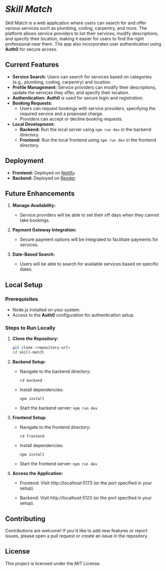 # ***Skill Match***

Skill Match is a web application where users can search for and offer various services such as plumbing, coding, carpentry, and more. The platform allows service providers to list their services, modify descriptions, and specify their location, making it easier for users to find the right professional near them. The app also incorporates user authentication using **Auth0** for secure access.

## **Current Features**

- **Service Search:** Users can search for services based on categories (e.g., plumbing, coding, carpentry) and location.
- **Profile Management:** Service providers can modify their descriptions, update the services they offer, and specify their location.
- **Authentication:** **Auth0** is used for secure login and registration.
- **Booking Requests:**
   - Users can request bookings with service providers, specifying the required service and a proposed charge.
   - Providers can accept or decline booking requests.
- **Local Development:**
  - **Backend:** Run the local server using `npm run dev` in the backend directory.
  - **Frontend:** Run the local frontend using `npm run dev` in the frontend directory.

## **Deployment**

- **Frontend:** Deployed on [Netlify](https://www.netlify.com/).
- **Backend:** Deployed on [Render](https://render.com/).

## **Future Enhancements**

1. **Manage Availability:**
   - Service providers will be able to set their off days when they cannot take bookings.

2. **Payment Gateway Integration:**
   - Secure payment options will be integrated to facilitate payments for services.

3. **Date-Based Search:**
   - Users will be able to search for available services based on specific dates.

## **Local Setup**

### **Prerequisites**

- Node.js installed on your system.
- Access to the **Auth0** configuration for authentication setup.

### **Steps to Run Locally**

1. **Clone the Repository:**
   ```bash
   git clone <repository-url>
   cd skill-match
   ```
   
 2. **Backend Setup:**
      - Navigate to the backend directory:
        ```
        cd backend
        ```
      - Install dependencies:
        ```
        npm install
        
       - Start the backend server:
        ```
        npm run dev
        ```
 3. **Frontend Setup:**
      - Navigate to the frontend directory:
        ```
        cd frontend
        ```
      - Install dependencies:
        ```
        npm install
        ```
       - Start the frontend server:
        ```
        npm run dev
        ```
  4. **Access the Application:**

        - Frontend: Visit http://localhost:5173 (or the port specified in your setup).

        - Backend: Visit http://localhost:5123 (or the port specified in your setup).
    
## **Contributing**

  Contributions are welcome! If you'd like to add new features or report issues, please open a pull request or create an issue in the repository.

  
## **License**

  This project is licensed under the MIT License.
